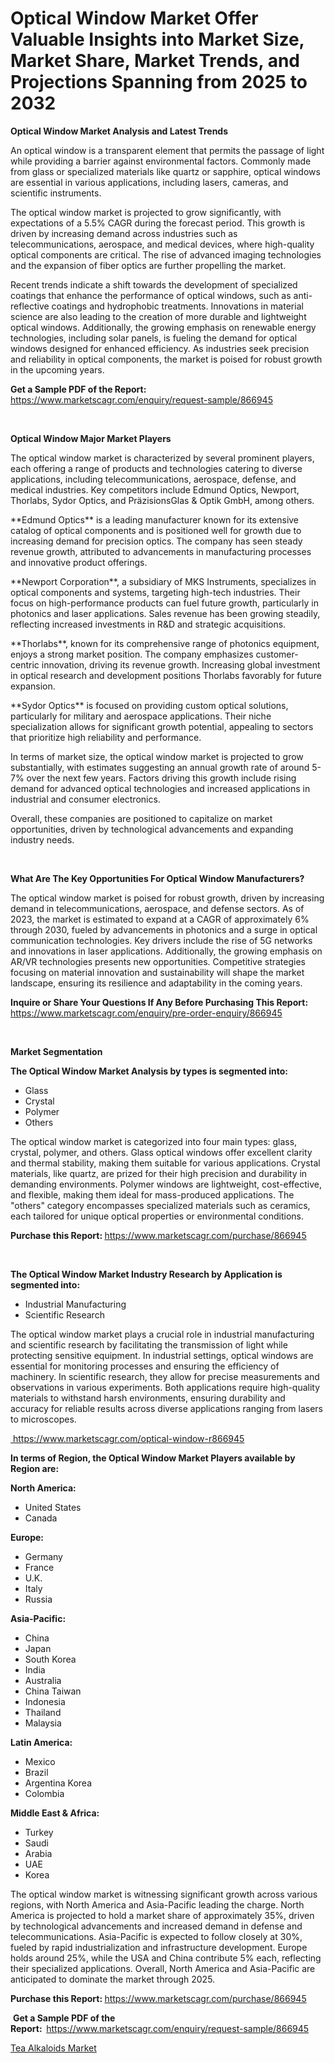 <p><h1>Optical Window Market Offer Valuable Insights into Market Size, Market Share, Market Trends, and Projections Spanning from 2025 to 2032</h1></p><p><strong>Optical Window Market Analysis and Latest Trends</strong></p>
<p><p>An optical window is a transparent element that permits the passage of light while providing a barrier against environmental factors. Commonly made from glass or specialized materials like quartz or sapphire, optical windows are essential in various applications, including lasers, cameras, and scientific instruments.</p><p>The optical window market is projected to grow significantly, with expectations of a 5.5% CAGR during the forecast period. This growth is driven by increasing demand across industries such as telecommunications, aerospace, and medical devices, where high-quality optical components are critical. The rise of advanced imaging technologies and the expansion of fiber optics are further propelling the market.</p><p>Recent trends indicate a shift towards the development of specialized coatings that enhance the performance of optical windows, such as anti-reflective coatings and hydrophobic treatments. Innovations in material science are also leading to the creation of more durable and lightweight optical windows. Additionally, the growing emphasis on renewable energy technologies, including solar panels, is fueling the demand for optical windows designed for enhanced efficiency. As industries seek precision and reliability in optical components, the market is poised for robust growth in the upcoming years.</p></p>
<p><strong>Get a Sample PDF of the Report:&nbsp;</strong> <a href="https://www.marketscagr.com/enquiry/request-sample/866945?utm_campaign=3137&utm_medium=2&utm_source=Github&utm_content=ia&utm_term=01042025&utm_id=optical-window">https://www.marketscagr.com/enquiry/request-sample/866945</a></p>
<p>&nbsp;</p>
<p><strong>Optical Window Major Market Players</strong></p>
<p><p>The optical window market is characterized by several prominent players, each offering a range of products and technologies catering to diverse applications, including telecommunications, aerospace, defense, and medical industries. Key competitors include Edmund Optics, Newport, Thorlabs, Sydor Optics, and PräzisionsGlas & Optik GmbH, among others.</p><p>**Edmund Optics** is a leading manufacturer known for its extensive catalog of optical components and is positioned well for growth due to increasing demand for precision optics. The company has seen steady revenue growth, attributed to advancements in manufacturing processes and innovative product offerings.</p><p>**Newport Corporation**, a subsidiary of MKS Instruments, specializes in optical components and systems, targeting high-tech industries. Their focus on high-performance products can fuel future growth, particularly in photonics and laser applications. Sales revenue has been growing steadily, reflecting increased investments in R&D and strategic acquisitions.</p><p>**Thorlabs**, known for its comprehensive range of photonics equipment, enjoys a strong market position. The company emphasizes customer-centric innovation, driving its revenue growth. Increasing global investment in optical research and development positions Thorlabs favorably for future expansion.</p><p>**Sydor Optics** is focused on providing custom optical solutions, particularly for military and aerospace applications. Their niche specialization allows for significant growth potential, appealing to sectors that prioritize high reliability and performance.</p><p>In terms of market size, the optical window market is projected to grow substantially, with estimates suggesting an annual growth rate of around 5-7% over the next few years. Factors driving this growth include rising demand for advanced optical technologies and increased applications in industrial and consumer electronics.</p><p>Overall, these companies are positioned to capitalize on market opportunities, driven by technological advancements and expanding industry needs.</p></p>
<p>&nbsp;</p>
<p><strong>What Are The Key Opportunities For Optical Window Manufacturers?</strong></p>
<p><p>The optical window market is poised for robust growth, driven by increasing demand in telecommunications, aerospace, and defense sectors. As of 2023, the market is estimated to expand at a CAGR of approximately 6% through 2030, fueled by advancements in photonics and a surge in optical communication technologies. Key drivers include the rise of 5G networks and innovations in laser applications. Additionally, the growing emphasis on AR/VR technologies presents new opportunities. Competitive strategies focusing on material innovation and sustainability will shape the market landscape, ensuring its resilience and adaptability in the coming years.</p></p>
<p><strong>Inquire or Share Your Questions If Any Before Purchasing This Report:</strong> <a href="https://www.marketscagr.com/enquiry/pre-order-enquiry/866945?utm_campaign=3137&utm_medium=2&utm_source=Github&utm_content=ia&utm_term=01042025&utm_id=optical-window">https://www.marketscagr.com/enquiry/pre-order-enquiry/866945</a></p>
<p>&nbsp;</p>
<p><strong>Market Segmentation</strong></p>
<p><strong>The Optical Window Market Analysis by types is segmented into:</strong></p>
<p><ul><li>Glass</li><li>Crystal</li><li>Polymer</li><li>Others</li></ul></p>
<p><p>The optical window market is categorized into four main types: glass, crystal, polymer, and others. Glass optical windows offer excellent clarity and thermal stability, making them suitable for various applications. Crystal materials, like quartz, are prized for their high precision and durability in demanding environments. Polymer windows are lightweight, cost-effective, and flexible, making them ideal for mass-produced applications. The "others" category encompasses specialized materials such as ceramics, each tailored for unique optical properties or environmental conditions.</p></p>
<p><strong>Purchase this Report:&nbsp;</strong><a href="https://www.marketscagr.com/purchase/866945?utm_campaign=3137&utm_medium=2&utm_source=Github&utm_content=ia&utm_term=01042025&utm_id=optical-window">https://www.marketscagr.com/purchase/866945</a></p>
<p>&nbsp;</p>
<p><strong>The Optical Window Market Industry Research by Application is segmented into:</strong></p>
<p><ul><li>Industrial Manufacturing</li><li>Scientific Research</li></ul></p>
<p><p>The optical window market plays a crucial role in industrial manufacturing and scientific research by facilitating the transmission of light while protecting sensitive equipment. In industrial settings, optical windows are essential for monitoring processes and ensuring the efficiency of machinery. In scientific research, they allow for precise measurements and observations in various experiments. Both applications require high-quality materials to withstand harsh environments, ensuring durability and accuracy for reliable results across diverse applications ranging from lasers to microscopes.</p></p>
<p><a href="https://www.marketscagr.com/optical-window-r866945?utm_campaign=3137&utm_medium=2&utm_source=Github&utm_content=ia&utm_term=01042025&utm_id=optical-window">&nbsp;https://www.marketscagr.com/optical-window-r866945</a></p>
<p><strong>In terms of Region, the Optical Window Market Players available by Region are:</strong></p>
<p>
    <p> <strong> North America: </strong>
        <ul>
            <li>United States</li>
            <li>Canada</li>
        </ul>
        </p> 
    <p> <strong> Europe: </strong>
        <ul>
            <li>Germany</li>
            <li>France</li>
            <li>U.K.</li>
            <li>Italy</li>
            <li>Russia</li>
        </ul>
        </p> 
    <p> <strong> Asia-Pacific: </strong>
        <ul>
            <li>China</li>
            <li>Japan</li>
            <li>South Korea</li>
            <li>India</li>
            <li>Australia</li>
            <li>China Taiwan</li>
            <li>Indonesia</li>
            <li>Thailand</li>
            <li>Malaysia</li>
        </ul>
        </p> 
    <p> <strong> Latin America: </strong>
        <ul>
            <li>Mexico</li>
            <li>Brazil</li>
            <li>Argentina Korea</li>
            <li>Colombia</li>
        </ul>
        </p> 
    <p> <strong> Middle East & Africa: </strong>
        <ul>
            <li>Turkey</li>
            <li>Saudi</li>
            <li>Arabia</li>
            <li>UAE</li>
            <li>Korea</li>
        </ul>
    </p>
    </p>
<p><p>The optical window market is witnessing significant growth across various regions, with North America and Asia-Pacific leading the charge. North America is projected to hold a market share of approximately 35%, driven by technological advancements and increased demand in defense and telecommunications. Asia-Pacific is expected to follow closely at 30%, fueled by rapid industrialization and infrastructure development. Europe holds around 25%, while the USA and China contribute 5% each, reflecting their specialized applications. Overall, North America and Asia-Pacific are anticipated to dominate the market through 2025.</p></p>
<p><strong>Purchase this Report: </strong><a href="https://www.marketscagr.com/purchase/866945?utm_campaign=3137&utm_medium=2&utm_source=Github&utm_content=ia&utm_term=01042025&utm_id=optical-window">https://www.marketscagr.com/purchase/866945</a></p>
<p>&nbsp;<strong>Get a Sample PDF of the Report:&nbsp;&nbsp;</strong><a href="https://www.marketscagr.com/enquiry/request-sample/866945?utm_campaign=3137&utm_medium=2&utm_source=Github&utm_content=ia&utm_term=01042025&utm_id=optical-window">https://www.marketscagr.com/enquiry/request-sample/866945</a></p>
<p><strong></strong></p>
<p><p><a href="https://github.com/nacrehuipie/Market-Research-Report-List-1/blob/main/tea-alkaloids-market.md?utm_campaign=3137&utm_medium=2&utm_source=Github&utm_content=ia&utm_term=01042025&utm_id=optical-window">Tea Alkaloids Market</a></p></p>